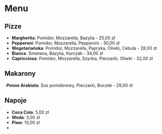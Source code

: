# Menu

## Pizze
- **Margherita**: Pomidor, Mozzarella, Bazylia - 25,00 zł
- **Pepperoni**: Pomidor, Mozzarella, Pepperoni - 30,00 zł
- **Wegetariańska**: Pomidor, Mozzarella, Papryka, Oliwki, Cebula - 28,00 zł
- **Bianca**: Śmietana, Bazylia, Kurczak - 34,00 zł
- **Capricciosa**: Pomidor, Mozzarella, Szynka, Pieczarki, Oliwki - 32,00 zł

## Makarony
-**Penne Arabiata**: Sos pomidorowy, Pieczarki, Boczek - 29,00 zł


## Napoje
- **Coca Cola**: 5,00 zł
- **Woda**: 3,00 zł
- **Piwo**: 10,00 zł
- 

